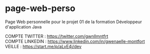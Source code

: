 # page-web-perso
Page Web personnelle pour le projet 01 de la formation Développeur d'application Java

COMPTE TWITTER : https://twitter.com/gwnllmntfrt
<br/>COMPTE LINKEDIN : https://www.linkedin.com/in/gwenaelle-montfort
<br/>VEILLE : https://start.me/p/aLvE4j/dev
